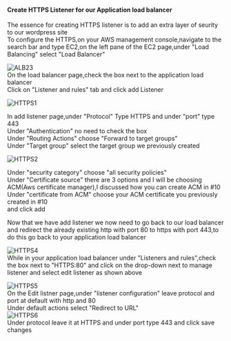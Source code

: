 #### Create HTTPS Listener for our Application load balancer
The essence for creating HTTPS listener is to add an extra layer of seurity to our wordpress site
<br>
To configure the HTTPS,on your AWS management console,navigate to the search bar and type EC2,on the left pane of the EC2 page,under "Load Balancing" select "Load Balancer"
<br>

![ALB23](https://github.com/AdventureLouis/Wordpress_Deployment_To_AWS_2/assets/161846069/d44533f1-ad13-4a3a-a27f-f7062fe8576b)
<br>
On the load balancer page,check the box next to the application load balancer 
<br>
Click on "Listener and rules" tab and click add Listener
<br>

![HTTPS1](https://github.com/AdventureLouis/Wordpress_Deployment_To_AWS_2/assets/161846069/cfc37f45-7e25-4f07-acce-3351fbd8d7e1)

In add listener page,under "Protocol" Type HTTPS and under "port" type 443
<br>
Under "Authentication" no need to check the box
<br>
Under "Routing Actions" choose "Forward to target groups"
<br>
Under "Target group" select the target group we previously created
<br>

![HTTPS2](https://github.com/AdventureLouis/Wordpress_Deployment_To_AWS_2/assets/161846069/1205b902-38ed-4ea0-a019-e131e1c38518)

Under "security category" choose "all security policies"
<br>
Under "Certificate source" there are 3 options and I will be choosing ACM(Aws certificate manager),I discussed how you can create ACM in #10
<br>
Under "certificate from ACM" choose your ACM certificate you previously created in #10
<br>
and click add
<br>

Now that we have add listener we now need to go back to our load balancer and redirect the already existing http with port 80 to https with port 443,to do this go back to your application load balancer
<br>

![HTTPS4](https://github.com/AdventureLouis/Wordpress_Deployment_To_AWS_2/assets/161846069/9e5b65a5-480d-4984-952f-818cf04c35f1)
<br>
While in your application load balancer under "Listeners and rules",check the box next to "HTTPS:80" and click on the drop-down next to 
manage listener and select edit listener as shown above
<br>

![HTTPS5](https://github.com/AdventureLouis/Wordpress_Deployment_To_AWS_2/assets/161846069/06304e22-1711-4ff2-a327-814fe4a4d596)
<br>
On the Edit listner page,under "listener configuration" leave protocol and port at default with http and 80
<br>
Under default actions select "Redirect to URL"
<br>
![HTTPS6](https://github.com/AdventureLouis/Wordpress_Deployment_To_AWS_2/assets/161846069/b7040a91-bc7f-4374-9717-e4c6e0bbe38d)
<br>
Under protocol leave it at HTTPS and under port type 443 and click save changes
